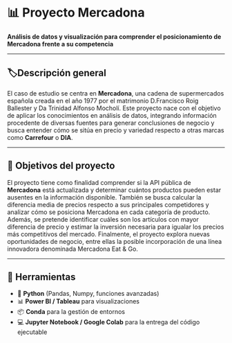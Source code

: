 # 📊 Proyecto Mercadona
**Análisis de datos y visualización para comprender el posicionamiento de Mercadona frente a su competencia**

---

## 🏷️Descripción general
El caso de estudio se centra en **Mercadona**, una cadena de supermercados española creada en el año 1977 por el matrimonio D.Francisco Roig Ballester y Da Trinidad Alfonso Mocholí. Este proyecto nace con el objetivo de aplicar los conocimientos en análisis de datos, integrando información procedente de diversas fuentes para generar conclusiones de negocio y busca entender cómo se sitúa en precio y variedad respecto a otras marcas como **Carrefour** o **DIA**.

---

## 🎯 Objetivos del proyecto
El proyecto tiene como finalidad comprender si la API pública de **Mercadona** está actualizada y determinar cuántos productos pueden estar ausentes en la información disponible. También se busca calcular la diferencia media de precios respecto a sus principales competidores y analizar cómo se posiciona Mercadona en cada categoría de producto. Además, se pretende identificar cuáles son los artículos con mayor diferencia de precio  y estimar la inversión necesaria para igualar los precios más competitivos del mercado. Finalmente, el proyecto explora nuevas oportunidades de negocio, entre ellas la posible incorporación de una línea innovadora denominada Mercadona Eat & Go.

---

## 🔧 Herramientas
- 🐍 **Python** (Pandas, Numpy, funciones avanzadas)
- 📊 **Power BI / Tableau** para visualizaciones
- 📦 **Conda** para la gestión de entornos
- 💻 **Jupyter Notebook / Google Colab** para la entrega del código ejecutable
